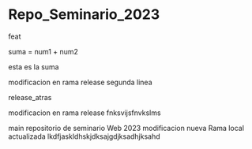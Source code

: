 # Repo_Seminario_2023

feat

suma = num1 + num2

esta es la suma 

modificacion en rama release 
segunda linea

release_atras

modificacion en rama release fnksvijsfnvkslms

main
repositorio de seminario Web 2023
modificacion nueva 
Rama local actualizada
lkdfjaskldhskjdksajgdjksadhjksahd